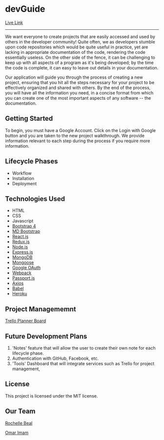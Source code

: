 # devGuide

[Live Link](https://devguide2017.herokuapp.com)

---

We want everyone to create projects that are easily accessed and used by others in the developer community! Quite often, we as developers stumble upon code repositories which would be quite useful in practice, yet are lacking in appropriate documentation of the code, rendering the code essentially useless. On the other side of the fence, it can be challenging to keep up with all aspects of a program as it's being developed; by the time the code is complete, it can easy to leave out details in your documentation.

Our application will guide you through the process of creating a new project, ensuring that you hit all the steps necessary for your project to be effectively organized and shared with others. By the end of the process, you will have all the information you need, in a concise format from which you can create one of the most important aspects of any software -- the documentation.

## Getting Started

To begin, you must have a Google Account. Click on the Login with Google button and you are taken to the new project walkthrough. We provide information relevant to each step during the process if you require more information.

## Lifecycle Phases

- Workflow
- Installation
- Deployment

## Technologies Used

- HTML
- CSS
- Javascript
- [Bootstrap 4](https://getbootstrap.com/)
- [MD Bootstrap](https://mdbootstrap.com)
- [React.js](https://facebook.github.io/react/)
- [Redux.js](https://redux.js.org)
- [Node.js](https://nodejs.org)
- [Express.js](https://expressjs.com)
- [MongoDB](https://www.mongodb.com)
- [Mongoose](https://developers.google.com/identity/protocols/OAuth2)
- [Google OAuth](https://developers.google.com/identity/protocols/OAuth2)
- [Webpack](https://webpack.github.io/)
- [Passport.js](http://passportjs.org/)
- [Axios](https://github.com/mzabriskie/axios)
- [Babel](https://babeljs.io)
- [Heroku](https://heroku.com)

## Project Managememnt

[Trello Planner Board](https://trello.com/b/xafyXjwu/planner)


## Future Development Plans

1. 'Notes' feature that will allow the user to create their own note for each lifecycle phase.
1. Authentication with GitHub, Facebook, etc.
1. 'Tools' Dashboard that will integrate services such as Trello for project management,

## License

This project is licensed under the MIT license.

## Our Team

[Rochelle Beal](https://github.com/ro04)

[Omar Imam](https://github.com/flowmar)
